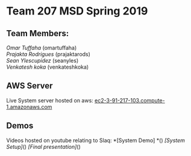 # Team 207 MSD Spring 2019

## Team Members:
*Omar Tuffaha* (omartuffaha)\
*Prajakta Rodrigues* (prajaktarods)\
*Sean Ylescupidez* (seanyles)\
*Venkatesh koka* (venkateshkoka)

## AWS Server
Live System server hosted on aws: [ec2-3-91-217-103.compute-1.amazonaws.com](ec2-3-91-217-103.compute-1.amazonaws.com "AWS EC2 Server Instance")
 
## Demos
Videos hosted on youtube relating to Slaq:
*[System Demo] *()
*[System Setup]*()
*[Final presentation]*()
